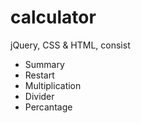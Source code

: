 # calculator
 jQuery, CSS & HTML, consist
* Summary
* Restart
* Multiplication
* Divider
* Percantage

 




